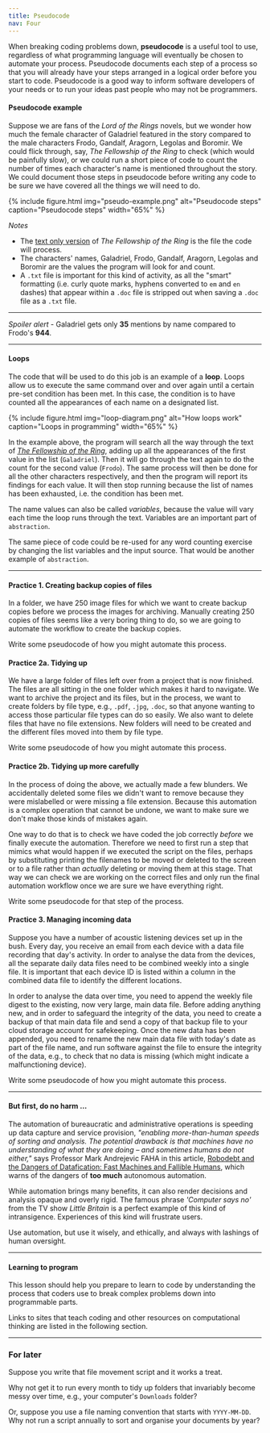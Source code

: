 ```yaml
---
title: Pseudocode
nav: Four
---
```


When breaking coding problems down, **pseudocode** is a useful tool to use, regardless of what programming language will eventually be chosen to automate your process. Pseudocode documents each step of a process so that you will already have your steps arranged in a logical order before you start to code. Pseudocode is a good way to inform software developers of your needs or to run your ideas past people who may not be programmers. 

#### Pseudocode example

Suppose we are fans of the *Lord of the Rings* novels, but we wonder how much the female character of Galadriel featured in the story compared to the male characters Frodo, Gandalf, Aragorn, Legolas and Boromir. We could flick through, say, *The Fellowship of the Ring* to check (which would be painfully slow), or we could run a short piece of code to count the number of times each character's name is mentioned throughout the story. We could document those steps in pseudocode before writing any code to be sure we have covered all the things we will need to do. 

{% include figure.html img="pseudo-example.png" alt="Pseudocode steps" caption="Pseudocode steps" width="65%" %}

*Notes*

- The [text only version](https://www.kaggle.com/datasets/ashishsinhaiitr/lord-of-the-rings-text) of *The Fellowship of the Ring* is the file the code will process.   
- The characters' names, Galadriel, Frodo, Gandalf, Aragorn, Legolas and Boromir are the values the program will look for and count.
- A `.txt` file is important for this kind of activity, as all the "smart" formatting (i.e. curly quote marks, hyphens converted to `em` and `en` dashes) that appear within a `.doc` file is stripped out when saving a `.doc` file as a `.txt` file.

------

*Spoiler alert* - Galadriel gets only **35** mentions by name compared to Frodo's **944**.
  
---------

#### Loops

The code that will be used to do this job is an example of a **loop**. Loops allow us to execute the same command over and over again until a certain pre-set condition has been met. In this case, the condition is to have counted all the appearances of each name on a designated list.

{% include figure.html img="loop-diagram.png" alt="How loops work" caption="Loops in programming" width="65%" %}

In the example above, the program will search all the way through the text of [*The Fellowship of the Ring*](https://www.kaggle.com/datasets/ashishsinhaiitr/lord-of-the-rings-text), adding up all the appearances of the first value in the list (`Galadriel`). Then it will go through the text again to do the count for the second value (`Frodo`). The same process will then be done for all the other characters respectively, and then the program will report its findings for each value. It will then stop running because the list of names has been exhausted, i.e. the condition has been met. 

The name values can also be called *variables*, because the value will vary each time the loop runs through the text. Variables are an important part of `abstraction`.

The same piece of code could be re-used for any word counting exercise by changing the list variables and the input source. That would be another example of `abstraction`.

---------

#### Practice 1. Creating backup copies of files

In a folder, we have 250 image files for which we want to create backup copies before we process the images for archiving. Manually creating 250 copies of files seems like a very boring thing to do, so we are going to automate the workflow to create the backup copies. 

Write some pseudocode of how you might automate this process.

#### Practice 2a. Tidying up

We have a large folder of files left over from a project that is now finished. The files are all sitting in the one folder which makes it hard to navigate. We want to archive the project and its files, but in the process, we want to create folders by file type, e.g., `.pdf`, `.jpg`, `.doc`, so that anyone wanting to access those particular file types can do so easily. We also want to delete files that have no file extensions. New folders will need to be created and the different files moved into them by file type. 

Write some pseudocode of how you might automate this process.

#### Practice 2b. Tidying up more carefully

In the process of doing the above, we actually made a few blunders. We accidentally deleted some files we didn't want to remove because they were mislabelled or were missing a file extension. Because this automation is a complex operation that cannot be undone, we want to make sure we don't make those kinds of mistakes again. 

One way to do that is to check we have coded the job correctly *before* we finally execute the automation. Therefore we need to first run a step that mimics what would happen if we executed the script on the files, perhaps by substituting printing the filenames to be moved or deleted to the screen or to a file rather than *actually* deleting or moving them at this stage. That way we can check we are working on the correct files and only run the final automation workflow once we are sure we have everything right.

Write some pseudocode for that step of the process.

#### Practice 3. Managing incoming data

Suppose you have a number of acoustic listening devices set up in the bush. Every day, you receive an email from each device with a data file recording that day's activity. In order to analyse the data from the devices, all the separate daily data files need to be combined weekly into a single file. It is important that each device ID is listed within a column in the combined data file to identify the different locations. 

In order to analyse the data over time, you need to append the weekly file digest to the existing, now very large, main data file. Before adding anything new, and in order to safeguard the integrity of the data, you need to create a backup of that main data file and send a copy of that backup file to your cloud storage account for safekeeping. Once the new data has been appended, you need to rename the new main data file with today's date as part of the file name, and run software against the file to ensure the integrity of the data, e.g., to check that no data is missing (which might indicate a malfunctioning device).

Write some pseudocode of how you might automate this process.

-------------------

#### But first, do no harm ...

The automation of bureaucratic and administrative operations is speeding up data capture and service provision, *"enabling more-than-human speeds of sorting and analysis. The potential drawback is that machines have no understanding of what they are doing – and sometimes humans do not either,"* says Professor Mark Andrejevic FAHA in this article, [Robodebt and the Dangers of Datafication: Fast Machines and Fallible Humans](https://mailchi.mp/humanities.org.au/5-minute-friday-read-mark-andrejevics-robodebt-and-the-dangers-of-datafication), which warns of the dangers of **too much** autonomous automation. 

While automation brings many benefits, it can also render decisions and analysis opaque and overly rigid. The famous phrase *'Computer says no'* from the TV show *Little Britain* is a perfect example of this kind of intransigence. Experiences of this kind will frustrate users.

Use automation, but use it wisely, and ethically, and always with lashings of human oversight. 

---------

#### Learning to program

This lesson should help you prepare to learn to code by understanding the process that coders use to break complex problems down into programmable parts. 

Links to sites that teach coding and other resources on computational thinking are listed in the following section. 

--------------

### For later

Suppose you write that file movement script and it works a treat. 

Why not get it to run every month to tidy up folders that invariably become messy over time, e.g., your computer's `Downloads` folder? 

Or, suppose you use a file naming convention that starts with `YYYY-MM-DD`. Why not run a script annually to sort and organise your documents by year? 
